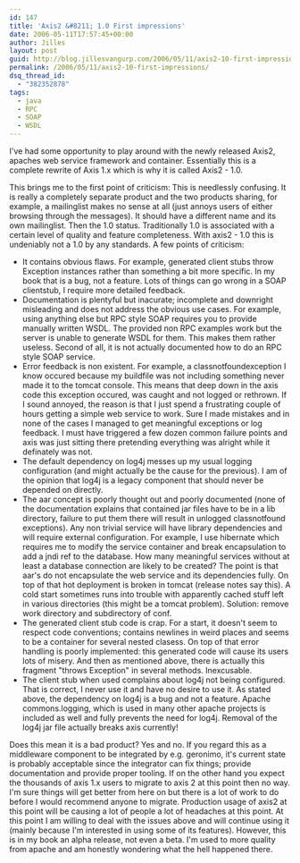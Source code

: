 ```yaml
---
id: 147
title: 'Axis2 &#8211; 1.0 First impressions'
date: 2006-05-11T17:57:45+00:00
author: Jilles
layout: post
guid: http://blog.jillesvangurp.com/2006/05/11/axis2-10-first-impressions/
permalink: /2006/05/11/axis2-10-first-impressions/
dsq_thread_id:
  - "382352878"
tags:
  - java
  - RPC
  - SOAP
  - WSDL
---
```

I've had some opportunity to play around with the newly released Axis2, apaches web service framework and container. Essentially this is a complete rewrite of Axis 1.x which is why it is called Axis2 - 1.0.

This brings me to the first point of criticism: This is needlessly confusing. It is really a completely separate product and the two products sharing, for example, a mailinglist makes no sense at all (just annoys users of either browsing through the messages). It should have a different name and its own mailinglist.
Then the 1.0 status. Traditionally 1.0 is associated with a certain level of quality and feature completeness. With axis2 - 1.0 this is undeniably not a 1.0 by any standards. A few points of criticism:
<ul>
	<li>It contains obvious flaws. For example, generated client stubs throw Exception instances rather than something a bit more specific. In my book that is a bug, not a feature. Lots of things can go wrong in a SOAP clientstub, I require more detailed feedback.</li>
	<li>Documentation is plentyful but inacurate; incomplete and downright misleading and does not address the obvious use cases. For example, using anything else but RPC style SOAP requires you to provide manually written WSDL. The provided non RPC examples work but the server is unable to generate WSDL for them. This makes them rather useless. Second of all, it is not actually documented how to do an RPC style SOAP service.</li>
	<li>Error feedback is non existent. For example, a classnotfoundexception I know occured because my buildfile was not including something never made it to the tomcat console. This means that deep down in the axis code this exception occured, was caught and not logged or rethrown. If I sound annoyed, the reason is that I just spend a frustrating couple of hours getting a simple web service to work. Sure I made mistakes and in none of the cases I managed to get meaningful exceptions or log feedback. I must have triggered a few dozen common failure points and axis was just sitting there pretending everything was alright while it definately was not.</li>
	<li>The default dependency on log4j messes up my usual logging configuration (and might actually be the cause for the previous). I am of the opinion that log4j is a legacy component that should never be depended on directly.</li>
	<li>The aar concept is poorly thought out and poorly documented (none of the documentation explains that contained jar files have to be in a lib directory, failure to put them there will result in unlogged classnotfound exceptions). Any non trivial service will have library dependencies and will require external configuration. For example, I use hibernate which requires me to modify the service container and break encapsulation to add a jndi ref to the database. How many meaningful services without at least a database connection are likely to be created? The point is that aar's do not encapsulate the web service and its dependencies fully. On top of that hot deployment is broken in tomcat (release notes say this). A cold start sometimes runs into trouble with apparently cached stuff left in various directories (this might be a tomcat problem). Solution: remove work directory and subdirectory of conf.</li>
	<li>The generated client stub code is crap. For a start, it doesn't seem to respect code conventions; contains newlines in weird places and seems to be a container for several nested clasess. On top of that error handling is poorly implemented: this generated code will cause its users lots of misery. And then as mentioned above, there is actually this fragment "throws Exception" in several methods. Inexcusable.</li>
	<li>The client stub when used complains about log4j not being configured. That is correct, I never use it and have no desire to use it. As stated above, the dependency on log4j is a bug and not a feature. Apache commons.logging, which is used in many other apache projects is included as well and fully prevents the need for log4j. Removal of the log4j jar file actually breaks axis currently!</li>
</ul>
Does this mean it is a bad product? Yes and no. If you regard this as a middleware component to be integrated by e.g. geronimo, it's current state is probably acceptable since the integrator can fix things; provide documentation and provide proper tooling. If on the other hand you expect the thousands of axis 1.x users to migrate to axis 2 at this point then no way. I'm sure things will get better from here on but there is a lot of work to do before I would recommend anyone to migrate. Production usage of axis2 at this point will be causing a lot of people a lot of headaches at this point.
At this point I am willing to deal with the issues above and will continue using it (mainly because I'm interested in using some of its features). However, this is in my book an alpha release, not even a beta. I'm used to more quality from apache and am honestly wondering what the hell happened there.